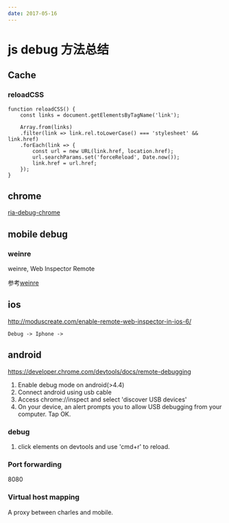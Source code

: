 ```yaml
---
date: 2017-05-16
---
```

# js debug 方法总结

## Cache

### reloadCSS

    function reloadCSS() {
        const links = document.getElementsByTagName('link');

        Array.from(links)
        .filter(link => link.rel.toLowerCase() === 'stylesheet' && link.href)
        .forEach(link => {
            const url = new URL(link.href, location.href);
            url.searchParams.set('forceReload', Date.now());
            link.href = url.href;
        });
    }

## chrome
[ria-debug-chrome](/p/ria-debug-chrome)

## mobile debug

### weinre
weinre, Web Inspector Remote

参考[weinre](http://segmentfault.com/a/1190000000459296)

## ios
http://moduscreate.com/enable-remote-web-inspector-in-ios-6/

	Debug -> Iphone ->

## android
https://developer.chrome.com/devtools/docs/remote-debugging

1. Enable debug mode on android(>4.4)
2. Connect android using usb cable
3. Access chrome://inspect and select 'discover USB devices'
4. On your device, an alert prompts you to allow USB debugging from your computer. Tap OK.

### debug
1. click elements on devtools and use 'cmd+r' to reload.

### Port forwarding
8080

### Virtual host mapping
A proxy between charles and mobile.